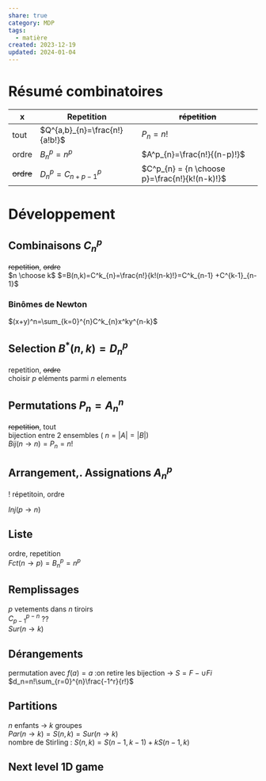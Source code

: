 ```yaml
---  
share: true  
category: MDP  
tags:  
  - matière  
created: 2023-12-19  
updated: 2024-01-04  
---  
```

  
# Résumé combinatoires  
| x         | Repetition    | ~~répetition~~ |  
| --------- | ------------- | -------------- |  
| tout      | $Q^{a,b}_{n}=\frac{n!}{a!b!}$ | $P_{n}=n!$        |  
| ordre     | $B^p_{n}=n^p$     | $A^p_{n}=\frac{n!}{(n-p)!}$      |  
| ~~ordre~~ | $D^p_{n}=C^p_{n+p-1}$     | $C^p_{n} = {n \choose p}=\frac{n!}{k!(n-k)!}$      |   
  
# Développement  
## Combinaisons $C^p_{n}$  
~~repetition~~, ~~ordre~~  
$n \choose k$ $=B(n,k)=C^k_{n}=\frac{n!}{k!(n-k)!}=C^k_{n-1} +C^{k-1}_{n-1}$    
### Binômes de Newton  
$(x+y)^n=\sum_{k=0}^{n}C^k_{n}x^ky^{n-k}$  
## Selection $B^*(n,k)=D^p_{n}$  
repetition, ~~ordre~~  
choisir $p$ eléments parmi $n$ elements   
## Permutations $P_{n}=A^n_{n}$  
~~repetition~~, tout  
bijection entre 2 ensembles ( $n=|A|=|B|$)  
$Bij(n\to n) =P_{n}= n!$   
  
## Arrangement,. Assignations $A^p_{n}$  
! répetitoin, ordre  
  
$Inj(p\to n)$  
## Liste  
ordre, repetition  
$Fct(n\to p)=B^p_{n}=n^p$  
  
## Remplissages  
$p$ vetements dans $n$ tiroirs  
$C^{p-n}_{p-1}$ ??  
$Sur(n\to k)$  
## Dérangements  
permutation avec $f(a)=a$ :on retire les bijection  → $S=F- \cup Fi$  
$d_n=n!\sum_{r=0}^{n}\frac{-1^r}{r!}$  
  
## Partitions  
$n$ enfants → $k$ groupes  
$Par(n\to k)=S(n,k)=Sur(n\to k)$  
nombre de Stirling : $S(n,k) = S(n-1,k-1)+kS(n-1, k)$  
  
## Next level 1D game  
